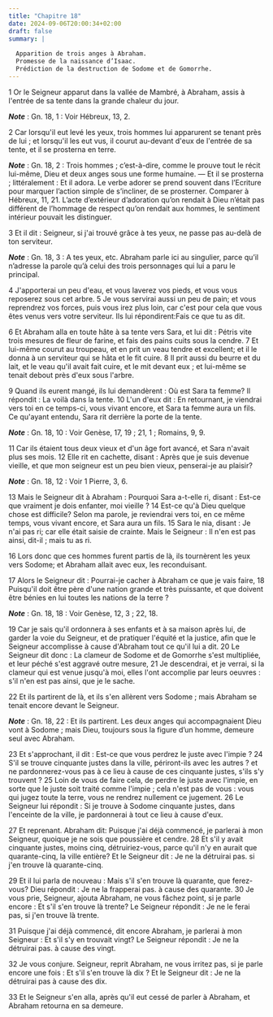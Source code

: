 ```yaml
---
title: "Chapitre 18"
date: 2024-09-06T20:00:34+02:00
draft: false
summary: |
  
  Apparition de trois anges à Abraham.
  Promesse de la naissance d’Isaac.
  Prédiction de la destruction de Sodome et de Gomorrhe.
---
```



1 Or le Seigneur apparut dans la vallée de Mambré, à Abraham, assis à l'entrée de sa tente dans la grande chaleur du jour.

***Note*** :  Gn. 18, 1 : Voir Hébreux, 13, 2.

2 Car lorsqu'il eut levé les yeux, trois hommes lui apparurent se tenant près de lui ; et lorsqu'il les eut vus, il courut au-devant d'eux de l'entrée de sa tente, et il se prosterna en terre.

***Note*** :  Gn. 18, 2 : Trois hommes ; c’est-à-dire, comme le prouve tout le récit lui-même, Dieu et deux anges sous une forme humaine. ― Et il se prosterna ; littéralement : Et il adora. Le verbe adorer se prend souvent dans l’Ecriture pour marquer l’action simple de s’incliner, de se prosterner. Comparer à Hébreux, 11, 21. L’acte d’extérieur d’adoration qu’on rendait à Dieu n’était pas différent de l’hommage de respect qu’on rendait aux hommes, le sentiment intérieur pouvait les distinguer.

3 Et il dit : Seigneur, si j'ai trouvé grâce à tes yeux, ne passe pas au-delà de ton serviteur.

***Note*** :  Gn. 18, 3 : A tes yeux, etc. Abraham parle ici au singulier, parce qu’il n’adresse la parole qu’à celui des trois personnages qui lui a paru le principal.

4 J'apporterai un peu d'eau, et vous laverez vos pieds, et vous vous reposerez sous cet arbre. 5 Je vous servirai aussi un peu de pain; et vous reprendrez vos forces, puis vous irez plus loin, car c'est pour cela que vous êtes venus vers votre serviteur. Ils lui répondirent:Fais ce que tu as dit.


6 Et Abraham alla en toute hâte à sa tente vers Sara, et lui dit : Pétris vite trois mesures de fleur de farine, et fais des pains cuits sous la cendre. 7 Et lui-même courut au troupeau, et en prit un veau tendre et excellent; et il le donna à un serviteur qui se hâta et le fit cuire. 8 Il prit aussi du beurre et du lait, et le veau qu'il avait fait cuire, et le mit devant eux ; et lui-même se tenait debout près d'eux sous l'arbre.


9 Quand ils eurent mangé, ils lui demandèrent : Où est Sara ta femme? Il répondit : La voilà dans la tente. 10 L'un d'eux dit : En retournant, je viendrai vers toi en ce temps-ci, vous vivant encore, et Sara ta femme aura un fils. Ce qu'ayant entendu, Sara rit derrière la porte de la tente.

***Note*** :  Gn. 18, 10 : Voir Genèse, 17, 19 ; 21, 1 ; Romains, 9, 9.

11 Car ils étaient tous deux vieux et d'un âge fort avancé, et Sara n'avait plus ses mois. 12 Elle rit en cachette, disant : Après que je suis devenue vieille, et que mon seigneur est un peu bien vieux, penserai-je au plaisir?

***Note*** :  Gn. 18, 12 : Voir 1 Pierre, 3, 6.

13 Mais le Seigneur dit à Abraham : Pourquoi Sara a-t-elle ri, disant : Est-ce que vraiment je dois enfanter, moi vieille ? 14 Est-ce qu'à Dieu quelque chose est difficile? Selon ma parole, je reviendrai vers toi, en ce même temps, vous vivant encore, et Sara aura un fils. 15 Sara le nia, disant : Je n'ai pas ri; car elle était saisie de crainte. Mais le Seigneur : Il n'en est pas ainsi, dit-il ; mais tu as ri.


16 Lors donc que ces hommes furent partis de là, ils tournèrent les yeux vers Sodome; et Abraham allait avec eux, les reconduisant.


17 Alors le Seigneur dit : Pourrai-je cacher à Abraham ce que je vais faire, 18 Puisqu'il doit être père d'une nation grande et très puissante, et que doivent être bénies en lui toutes les nations de la terre ?

***Note*** :  Gn. 18, 18 : Voir Genèse, 12, 3 ; 22, 18.

19 Car je sais qu'il ordonnera à ses enfants et à sa maison après lui, de garder la voie du Seigneur, et de pratiquer l'équité et la justice, afin que le Seigneur accomplisse à cause d'Abraham tout ce qu'il lui a dit. 20 Le Seigneur dit donc : La clameur de Sodome et de Gomorrhe s'est multipliée, et leur péché s'est aggravé outre mesure, 21 Je descendrai, et je verrai, si la clameur qui est venue jusqu'à moi, elles l'ont accomplie par leurs oeuvres : s'il n'en est pas ainsi, que je le sache.


22 Et ils partirent de là, et ils s'en allèrent vers Sodome ; mais Abraham se tenait encore devant le Seigneur.

***Note*** :  Gn. 18, 22 : Et ils partirent. Les deux anges qui accompagnaient Dieu vont à Sodome ; mais Dieu, toujours sous la figure d’un homme, demeure seul avec Abraham.

23 Et s'approchant, il dit : Est-ce que vous perdrez le juste avec l'impie ? 24 S'il se trouve cinquante justes dans la ville, périront-ils avec les autres ? et ne pardonnerez-vous pas à ce lieu à cause de ces cinquante justes, s'ils s'y trouvent ? 25 Loin de vous de faire cela, de perdre le juste avec l'impie, en sorte que le juste soit traité comme l'impie ; cela n'est pas de vous : vous qui jugez toute la terre, vous ne rendrez nullement ce jugement. 26 Le Seigneur lui répondit : Si je trouve à Sodome cinquante justes, dans l'enceinte de la ville, je pardonnerai à tout ce lieu à cause d'eux.


27 Et reprenant. Abraham dit: Puisque j'ai déjà commencé, je parlerai à mon Seigneur, quoique je ne sois que poussière et cendre. 28 Et s'il y avait cinquante justes, moins cinq, détruiriez-vous, parce qu'il n'y en aurait que quarante-cinq, la ville entière? Et le Seigneur dit : Je ne la détruirai pas. si j'en trouve là quarante-cinq.


29 Et il lui parla de nouveau : Mais s'il s'en trouve là quarante, que ferez-vous? Dieu répondit : Je ne la frapperai pas. à cause des quarante. 30 Je vous prie, Seigneur, ajouta Abraham, ne vous fâchez point, si je parle encore : Et s'il s'en trouve là trente? Le Seigneur répondit : Je ne le ferai pas, si j'en trouve là trente.


31 Puisque j'ai déjà commencé, dit encore Abraham, je parlerai à mon Seigneur : Et s'il s'y en trouvait vingt? Le Seigneur répondit : Je ne la détruirai pas. à cause des vingt.


32 Je vous conjure. Seigneur, reprit Abraham, ne vous irritez pas, si je parle encore une fois : Et s'il s'en trouve là dix ? Et le Seigneur dit : Je ne la détruirai pas à cause des dix.


33 Et le Seigneur s'en alla, après qu'il eut cessé de parler à Abraham, et Abraham retourna en sa demeure.


